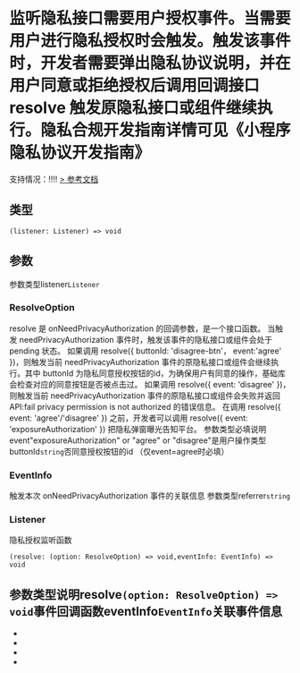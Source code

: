 # 监听隐私接口需要用户授权事件。当需要用户进行隐私授权时会触发。触发该事件时，开发者需要弹出隐私协议说明，并在用户同意或拒绝授权后调用回调接口 resolve 触发原隐私接口或组件继续执行。隐私合规开发指南详情可见《小程序隐私协议开发指南》
支持情况：!!!!
[> 参考文档
](https://developers.weixin.qq.com/miniprogram/dev/api/open-api/privacy/wx.onNeedPrivacyAuthorization.html)
## 类型[​](onNeedPrivacyAuthorization.html#类型)
```tsx
(listener: Listener) => void
```

## 参数[​](onNeedPrivacyAuthorization.html#参数)
参数类型listener`Listener`
### ResolveOption[​](onNeedPrivacyAuthorization.html#resolveoption)
resolve 是 onNeedPrivacyAuthorization 的回调参数，是一个接口函数。 当触发 needPrivacyAuthorization 事件时，触发该事件的隐私接口或组件会处于 pending 状态。 如果调用 resolve({ buttonId: 'disagree-btn'， event:'agree' })，则触发当前 needPrivacyAuthorization 事件的原隐私接口或组件会继续执行。其中 buttonId 为隐私同意授权按钮的id，为确保用户有同意的操作，基础库会检查对应的同意按钮是否被点击过。 如果调用 resolve({ event: 'disagree' })，则触发当前 needPrivacyAuthorization 事件的原隐私接口或组件会失败并返回 API:fail privacy permission is not authorized 的错误信息。 在调用 resolve({ event: 'agree'/'disagree' }) 之前，开发者可以调用 resolve({ event: 'exposureAuthorization' }) 把隐私弹窗曝光告知平台。
参数类型必填说明event"exposureAuthorization" or "agree" or "disagree"是用户操作类型buttonId`string`否同意授权按钮的id （仅event=agree时必填）
### EventInfo[​](onNeedPrivacyAuthorization.html#eventinfo)
触发本次 onNeedPrivacyAuthorization 事件的关联信息
参数类型referrer`string`
### Listener[​](onNeedPrivacyAuthorization.html#listener)
隐私授权监听函数
```tsx
(resolve: (option: ResolveOption) => void,eventInfo: EventInfo) => void
```
参数类型说明resolve`(option: ResolveOption) => void`事件回调函数eventInfo`EventInfo`关联事件信息
- 
- 

- 
- 
-
